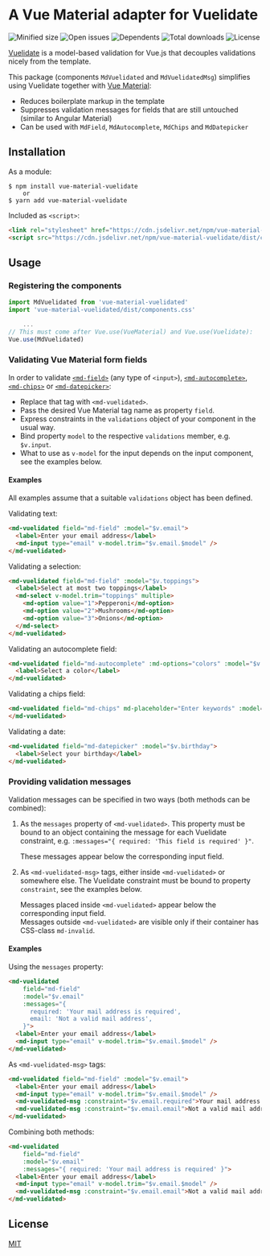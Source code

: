 # A Vue Material adapter for Vuelidate

![Minified size](https://badgen.net/bundlephobia/min/vue-material-vuelidate)
![Open issues](https://badgen.net/github/open-issues/undecaf/vue-material-vuelidate)
![Dependents](https://badgen.net/npm/dependents/vue-material-vuelidate)
![Total downloads](https://badgen.net/npm/dt/vue-material-vuelidate)
![License](https://badgen.net/npm/license/vue-material-vuelidate)


[Vuelidate](https://vuelidate.js.org/) is a model-based validation for Vue.js
that decouples validations nicely from the template.

This package (components `MdVuelidated` and `MdVuelidatedMsg`) simplifies
using Vuelidate together with [Vue Material](https://vuematerial.io/):

+   Reduces boilerplate markup in the template
+   Suppresses validation messages for fields that are still untouched (similar to 
    Angular Material)
+   Can be used with `MdField`, `MdAutocomplete`, `MdChips` and `MdDatepicker`


## Installation

As a module:

```shell script
$ npm install vue-material-vuelidate
    or
$ yarn add vue-material-vuelidate
```

Included as `<script>`:

```html
<link rel="stylesheet" href="https://cdn.jsdelivr.net/npm/vue-material-vuelidate/dist/components.css">
<script src="https://cdn.jsdelivr.net/npm/vue-material-vuelidate/dist/components.min.js"></script>
```


## Usage

### Registering the components

```javascript 1.8
import MdVuelidated from 'vue-material-vuelidated'
import 'vue-material-vuelidated/dist/components.css'

    ...
// This must come after Vue.use(VueMaterial) and Vue.use(Vuelidate):
Vue.use(MdVuelidated)
```


### Validating Vue Material form fields

In order to validate
[`<md-field>`](https://vuematerial.io/components/input) (any type of `<input>`),
[`<md-autocomplete>`](https://vuematerial.io/components/autocomplete),
[`<md-chips>`](https://vuematerial.io/components/chips) or
[`<md-datepicker>`](https://vuematerial.io/components/datepicker):

+   Replace that tag with `<md-vuelidated>`.
+   Pass the desired Vue Material tag name as property `field`.
+   Express constraints in the `validations` object of your component in the usual way.
+   Bind property `model` to the respective `validations` member, e.g. `$v.input`.
+   What to use as `v-model` for the input depends on the input component, see the examples
    below.


#### Examples

All examples assume that a suitable `validations` object has been defined.

Validating text:

```html
<md-vuelidated field="md-field" :model="$v.email">
  <label>Enter your email address</label>
  <md-input type="email" v-model.trim="$v.email.$model" />
</md-vuelidated>
```

Validating a selection:

```html
<md-vuelidated field="md-field" :model="$v.toppings">
  <label>Select at most two toppings</label>
  <md-select v-model.trim="toppings" multiple>
    <md-option value="1">Pepperoni</md-option>
    <md-option value="2">Mushrooms</md-option>
    <md-option value="3">Onions</md-option>
  </md-select>
</md-vuelidated>
```

Validating an autocomplete field:

```html
<md-vuelidated field="md-autocomplete" :md-options="colors" :model="$v.color">
  <label>Select a color</label>
</md-vuelidated>
```

Validating a chips field:

```html
<md-vuelidated field="md-chips" md-placeholder="Enter keywords" :model="$v.keywords">
</md-vuelidated>
```

Validating a date:

```html
<md-vuelidated field="md-datepicker" :model="$v.birthday">
  <label>Select your birthday</label>
</md-vuelidated>
```


### Providing validation messages

Validation messages can be specified in two ways (both methods can be combined):

1.  As the `messages` property of `<md-vuelidated>`.
    This property must be bound to an object containing the message for each Vuelidate
    constraint, e.g. `:messages="{ required: 'This field is required' }"`.
    
    These messages appear below the corresponding input field.

1.  As `<md-vuelidated-msg>` tags, either inside `<md-vuelidated>` or somewhere else.
    The Vuelidate constraint must be bound to property `constraint`, see the examples below.
    
    Messages placed inside `<md-vuelidated>` appear below the corresponding input field.  
    Messages outside `<md-vuelidated>` are visible only if their container has CSS-class `md-invalid`.


#### Examples

Using the `messages` property:

```html
<md-vuelidated
    field="md-field" 
    :model="$v.email"
    :messages="{ 
      required: 'Your mail address is required',
      email: 'Not a valid mail address',
    }">
  <label>Enter your email address</label>
  <md-input type="email" v-model.trim="$v.email.$model" />
</md-vuelidated>
```

As `<md-vuelidated-msg>` tags:

```html
<md-vuelidated field="md-field" :model="$v.email">
  <label>Enter your email address</label>
  <md-input type="email" v-model.trim="$v.email.$model" />
  <md-vuelidated-msg :constraint="$v.email.required">Your mail address is required</md-vuelidated-msg>
  <md-vuelidated-msg :constraint="$v.email.email">Not a valid mail address</md-vuelidated-msg>
</md-vuelidated>
```

Combining both methods:

```html
<md-vuelidated
    field="md-field" 
    :model="$v.email"
    :messages="{ required: 'Your mail address is required' }">
  <label>Enter your email address</label>
  <md-input type="email" v-model.trim="$v.email.$model" />
  <md-vuelidated-msg :constraint="$v.email.email">Not a valid mail address</md-vuelidated-msg>
</md-vuelidated>
```


## License

[MIT](http://opensource.org/licenses/MIT)
